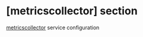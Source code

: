 # [metricscollector] section

[metricscollector](../services/metricscollector.md)  service configuration